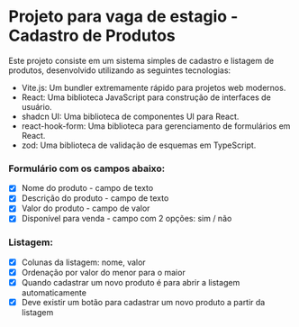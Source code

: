 # Projeto para vaga de estagio - Cadastro de Produtos

Este projeto consiste em um sistema simples de cadastro e listagem de produtos, desenvolvido utilizando as seguintes tecnologias:

- Vite.js: Um bundler extremamente rápido para projetos web modernos.
- React: Uma biblioteca JavaScript para construção de interfaces de usuário.
- shadcn UI: Uma biblioteca de componentes UI para React.
- react-hook-form: Uma biblioteca para gerenciamento de formulários em React.
- zod: Uma biblioteca de validação de esquemas em TypeScript.

 ### Formulário com os campos abaixo:
  - [x]  Nome do produto - campo de texto
  - [x]  Descrição do produto - campo de texto
  - [x]  Valor do produto - campo de valor
  - [x]  Disponível para venda - campo com 2 opções: sim / não

 ### Listagem:

 - [x]  Colunas da listagem: nome, valor
 - [x]  Ordenação por valor do menor para o maior
 - [x]  Quando cadastrar um novo produto é para abrir a listagem automaticamente
 - [x]  Deve existir um botão para cadastrar um novo produto a partir da listagem
